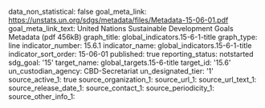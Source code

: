 data_non_statistical: false
goal_meta_link: https://unstats.un.org/sdgs/metadata/files/Metadata-15-06-01.pdf
goal_meta_link_text: United Nations Sustainable Development Goals Metadata (pdf 456kB)
graph_title: global_indicators.15-6-1-title
graph_type: line
indicator_number: 15.6.1
indicator_name: global_indicators.15-6-1-title
indicator_sort_order: 15-06-01
published: true
reporting_status: notstarted
sdg_goal: '15'
target_name: global_targets.15-6-title
target_id: '15.6'
un_custodian_agency: CBD-Secretariat
un_designated_tier: '1'
source_active_1: true
source_organization_1: 
source_url_1: 
source_url_text_1: 
source_release_date_1: 
source_contact_1: 
source_periodicity_1: 
source_other_info_1: 